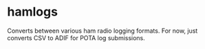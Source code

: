 # hamlogs

Converts between various ham radio logging formats. For now, just converts CSV to ADIF for POTA log submissions.
